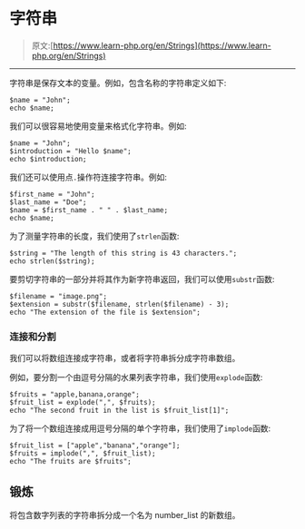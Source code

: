 # 字符串

> 原文:[https://www.learn-php.org/en/Strings](https://www.learn-php.org/en/Strings)

* * *

字符串是保存文本的变量。例如，包含名称的字符串定义如下:

```
$name = "John";
echo $name; 
```

我们可以很容易地使用变量来格式化字符串。例如:

```
$name = "John";
$introduction = "Hello $name";
echo $introduction; 
```

我们还可以使用点`.`操作符连接字符串。例如:

```
$first_name = "John";
$last_name = "Doe";
$name = $first_name . " " . $last_name;
echo $name; 
```

为了测量字符串的长度，我们使用了`strlen`函数:

```
$string = "The length of this string is 43 characters.";
echo strlen($string); 
```

要剪切字符串的一部分并将其作为新字符串返回，我们可以使用`substr`函数:

```
$filename = "image.png";
$extension = substr($filename, strlen($filename) - 3);
echo "The extension of the file is $extension"; 
```

### 连接和分割

我们可以将数组连接成字符串，或者将字符串拆分成字符串数组。

例如，要分割一个由逗号分隔的水果列表字符串，我们使用`explode`函数:

```
$fruits = "apple,banana,orange";
$fruit_list = explode(",", $fruits);
echo "The second fruit in the list is $fruit_list[1]"; 
```

为了将一个数组连接成用逗号分隔的单个字符串，我们使用了`implode`函数:

```
$fruit_list = ["apple","banana","orange"];
$fruits = implode(",", $fruit_list);
echo "The fruits are $fruits"; 
```

## 锻炼

将包含数字列表的字符串拆分成一个名为 number_list 的新数组。